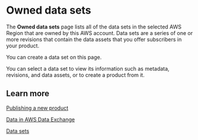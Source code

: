 # Owned data sets<a name="hp-owned-data-sets"></a>

The **Owned data sets** page lists all of the data sets in the selected AWS Region that are owned by this AWS account\. Data sets are a series of one or more revisions that contain the data assets that you offer subscribers in your product\. 

You can create a data set on this page\.

You can select a data set to view its information such as metadata, revisions, and data assets, or to create a product from it\.

## Learn more<a name="hp-owned-data-sets-learn"></a>

[Publishing a new product](https://docs.aws.amazon.com/data-exchange/latest/userguide/publishing-products.html?icmpid=docs_data-exchange_help_panel_hp_owned-data-sets)

[Data in AWS Data Exchange](https://docs.aws.amazon.com/data-exchange/latest/userguide/data-sets.html?icmpid=docs_data-exchange_help_panel_hp_owned-data-sets)

[Data sets](https://docs.aws.amazon.com/data-exchange/latest/userguide/data-sets.html?icmpid=docs_data-exchange_help_panel_hp-owned-data-sets#data-sets-concept)